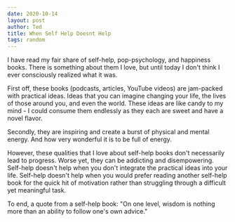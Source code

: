 ```yaml
---
date: 2020-10-14
layout: post
author: Ted
title: When Self Help Doesnt Help
tags: random
---
```

I have read my fair share of self-help, pop-psychology, and happiness books. There is something about them I love, but until today I don't think I ever consciously realized what it was. 

First off, these books (podcasts, articles, YouTube videos) are jam-packed with practical ideas. Ideas that you can imagine changing your life, the lives of those around you, and even the world. These ideas are like candy to my mind - I could consume them endlessly as they each are sweet and have a novel flavor.

Secondly, they are inspiring and create a burst of physical and mental energy. And how very wonderful it is to be full of energy. 

However, these qualities that I love about self-help books don't necessarily lead to progress. Worse yet, they can be addicting and disempowering. Self-help doesn't help when you don't integrate the practical ideas into your life. Self-help doesn't help when you would prefer reading another self-help book for the quick hit of motivation rather than struggling through a difficult yet meaningful task. 

To end, a quote from a self-help book: "On one level, wisdom is nothing more than an ability to follow one's own advice." 